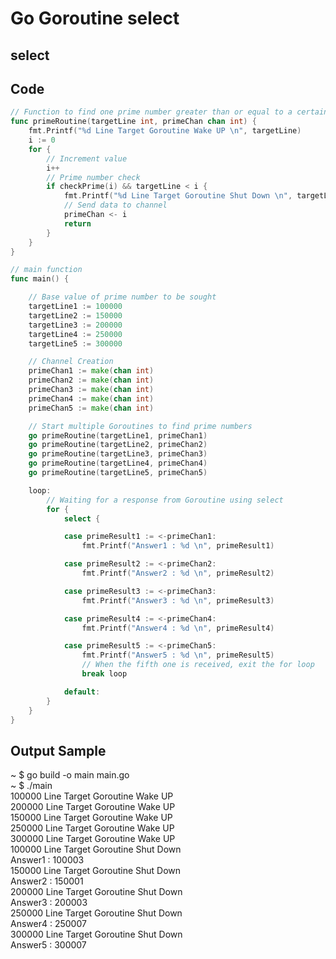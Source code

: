 # Go Goroutine select

## select

## Code
```Go
// Function to find one prime number greater than or equal to a certain number
func primeRoutine(targetLine int, primeChan chan int) {
	fmt.Printf("%d Line Target Goroutine Wake UP \n", targetLine)
	i := 0
	for {
		// Increment value
		i++
		// Prime number check
		if checkPrime(i) && targetLine < i {
			fmt.Printf("%d Line Target Goroutine Shut Down \n", targetLine)
			// Send data to channel
			primeChan <- i
			return
		}
	}
}

// main function
func main() {

	// Base value of prime number to be sought
	targetLine1 := 100000
	targetLine2 := 150000
	targetLine3 := 200000
	targetLine4 := 250000
	targetLine5 := 300000

	// Channel Creation
	primeChan1 := make(chan int)
	primeChan2 := make(chan int)
	primeChan3 := make(chan int)
	primeChan4 := make(chan int)
	primeChan5 := make(chan int)

	// Start multiple Goroutines to find prime numbers
	go primeRoutine(targetLine1, primeChan1)
	go primeRoutine(targetLine2, primeChan2)
	go primeRoutine(targetLine3, primeChan3)
	go primeRoutine(targetLine4, primeChan4)
	go primeRoutine(targetLine5, primeChan5)

	loop:
		// Waiting for a response from Goroutine using select
		for {
			select {

			case primeResult1 := <-primeChan1:
				fmt.Printf("Answer1 : %d \n", primeResult1)

			case primeResult2 := <-primeChan2:
				fmt.Printf("Answer2 : %d \n", primeResult2)

			case primeResult3 := <-primeChan3:
				fmt.Printf("Answer3 : %d \n", primeResult3)

			case primeResult4 := <-primeChan4:
				fmt.Printf("Answer4 : %d \n", primeResult4)

			case primeResult5 := <-primeChan5:
				fmt.Printf("Answer5 : %d \n", primeResult5)
				// When the fifth one is received, exit the for loop
				break loop

			default:
		}
	}
}
```

## Output Sample
~ $ go build -o main main.go  
~ $ ./main  
100000 Line Target Goroutine Wake UP  
200000 Line Target Goroutine Wake UP  
150000 Line Target Goroutine Wake UP  
250000 Line Target Goroutine Wake UP  
300000 Line Target Goroutine Wake UP  
100000 Line Target Goroutine Shut Down  
Answer1 : 100003  
150000 Line Target Goroutine Shut Down  
Answer2 : 150001  
200000 Line Target Goroutine Shut Down  
Answer3 : 200003  
250000 Line Target Goroutine Shut Down  
Answer4 : 250007  
300000 Line Target Goroutine Shut Down  
Answer5 : 300007  
